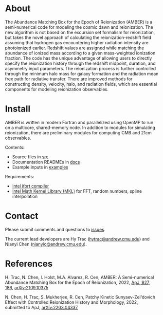 # About

The Abundance Matching Box for the Epoch of Reionization (AMBER) is a semi-numerical code for modeling the cosmic dawn and reionization. The new algorithm is not based on the excursion set formalism for reionization, but takes the novel approach of calculating the reionization-redshift field assuming that hydrogen gas encountering higher radiation intensity are photoionized earlier. Redshift values are assigned while matching the abundance of ionized mass according to a given mass-weighted ionization fraction. The code has the unique advantage of allowing users to directly specify the reionization history through the redshift midpoint, duration, and asymmetry input parameters. The reionization process is further controlled through the minimum halo mass for galaxy formation and the radiation mean free path for radiative transfer. There are improved methods for constructing density, velocity, halo, and radiation fields, which are essential components for modeling reionization observables.


# Install

AMBER is written in modern Fortran and parallelized using OpenMP to run on a multicore, shared-memory node. In addition to modules for simulating reionization, there are preliminary modules for computing CMB and 21cm observables.

Contents:
- Source files in [src](https://github.com/hytrac/amber/tree/main/src)
- Documentation READMEs in [docs](https://github.com/hytrac/amber/tree/main/docs)
- Example inputs in [examples](https://github.com/hytrac/amber/tree/main/examples)

Requirements:
- [Intel ifort compiler](https://www.intel.com/content/www/us/en/developer/tools/oneapi/fortran-compiler.html#gs.zjewa9)
- [Intel Math Kernel Library (MKL)](https://www.intel.com/content/www/us/en/developer/tools/oneapi/onemkl.html) for FFT, random numbers, spline interpolation

# Contact

Please submit comments and questions to [issues](https://github.com/hytrac/amber/issues).

The current lead developers are Hy Trac (hytrac@andrew.cmu.edu) and Nianyi Chen (nianyic@andrew.cmu.edu).


# References

H. Trac, N. Chen, I. Holst, M.A. Alvarez, R. Cen, AMBER: A Semi-numerical Abundance Matching Box for the Epoch of Reionization, 2022, [ApJ, 927, 186](https://iopscience.iop.org/article/10.3847/1538-4357/ac5116), [arXiv:2109.10375](https://arxiv.org/abs/2109.10375)

N. Chen, H. Trac, S. Mukherjee, R. Cen, Patchy Kinetic Sunyaev-Zel'dovich Effect with Controlled Reionization History and Morphology, 2022, submitted to ApJ, [arXiv:2203.04337](https://arxiv.org/abs/2203.04337)
